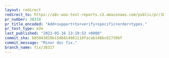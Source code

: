 ```yaml
---
layout: redirect
redirect_to: https://a8c-woo-test-reports.s3.amazonaws.com/public/pr/38318/e2e/index.html
pr_number: 38318
pr_title_encoded: "Add+support+to+verify+specific+order+types."
pr_test_type: e2e
last_published: "2023-05-16 13:19:53 +0000"
commit_sha: b85043819b15d6814961110facab148bc61739bf
commit_message: "Minor doc fix."
branch_name: fix/38317
---
```

